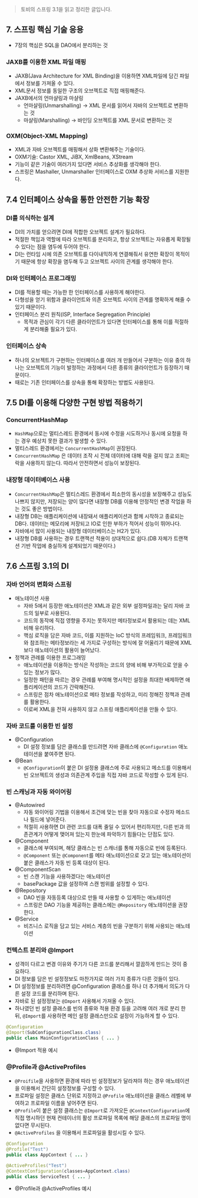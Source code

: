 > 토비의 스프링 3.1을 읽고 정리한 글입니다.
> 

## 7. 스프링 핵심 기술 응용

- 7장의 핵심은 SQL을 DAO에서 분리하는 것

### JAXB를 이용한 XML 파일 매핑

- JAXB(Java Architecture for XML Binding)을 이용하면 XML파일에 담긴 파일에서 정보를 가져올 수 있다.
- XML문서 정보를 동일한 구조의 오브젝트로 직접 매핑해준다.
- JAXB에서의 언마샬링과 마샬링
    - 언마샬링(Unmarshalling) → XML 문서를 읽어서 자바의 오브젝트로 변환하는 것
    - 마샬링(Marshalling) → 바인딩 오브젝트를 XML 문서로 변환하는 것
    

### OXM(Object-XML Mapping)

- XML과 자바 오브젝트를 매핑해서 상화 변환해주는 기술이다.
- OXM기술: Castor XML, JiBX, XmlBeans, XStream
- 기능이 같은 기술이 여러가지 있다면 서비스 추상화를 생각해야 한다.
- 스프링은 Mashaller, Unmarshaller 인터페이스로 OXM 추상화 서비스를 지원한다.

## 7.4 인터페이스 상속을 통한 안전한 기능 확장

### DI를 의식하는 설계

- DI의 가치를 얻으려면 DI에 적합한 오브젝트 설계가 필요하다.
- 적절한 책임과 역할에 따라 오브젝트를 분리하고, 항상 오브젝트는 자유롭게 확장될 수 있다는 점을 염두에 두어야 한다.
- DI는 런타임 시에 의존 오브젝트를 다이내믹하게 연결해줘서 유연한 확장이 목적이기 때문에 항상 확장을 염두해 두고 오브젝트 사이의 관계를 생각해야 한다.

### DI와 인터페이스 프로그래밍

- DI를 적용할 때는 가능한 한 인터페이스를 사용하게 해야한다.
- 다형성을 얻기 위함과 클라이언트와 의존 오브젝트 사이의 관계를 명확하게 해줄 수 있기 때문이다.
- 인터페이스 분리 원칙(ISP, Interface Segregation Principle)
    - 목적과 관심이 각기 다른 클라이언트가 있다면 인터페이스를 통해 이를 적절하게 분리해줄 필요가 있다.

### 인터페이스 상속

- 하나의 오브젝트가 구현하는 인터페이스를 여러 개 만들어서 구분하는 이유 중의 하나는 오브젝트의 기능이 발정하는 과정에서 다른 종류의 클라이언트가 등장하기 때문이다.
- 때로는 기존 인터페이스를 상속을 통해 확장하는 방법도 사용된다.

## 7.5 DI를 이용해 다양한 구현 방법 적용하기

### ConcurrentHashMap

- `HashMap`으로는 멀티스레드 환경에서 동시에 수정을 시도하거나 동시에 요청을 하는 경우 예상치 못한 결과가 발생할 수 있다.
- 멀티스레드 환경에서는 `ConcurrentHashMap`이 권장된다.
- `ConcurrentHashMap` 은 데이터 조작 시 전체 데이터에 대해 락을 걸지 않고 조회는 락을 사용하지 않는다. 따라서 안전하면서 성능이 보장된다.

### 내장형 데이터베이스 사용

- `ConcurrentHashMap`은 멀티스레드 환경에서 최소한의 동시성을 보장해주고 성능도 나쁘지 않지만, 저장되는 양이 많다면 내장형 DB를 이용해 안정적인 변경 작업을 하는 것도 좋은 방법이다.
- 내장형 DB는 애플리케이션에 내장돼서 애플리케이션과 함께 시작하고 종료되는 DB다. 데이터는 메모리에 저장되고 IO로 인한 부하가 적어서 성능이 뛰어나다.
- 자바에서 많이 사용되는 내장형 데이터베이스는 H2가 있다.
- 내장형 DB를 사용하는 경우 트랜잭션 적용이 상대적으로 쉽다.(DB 자체가 트랜잭션 기반 작업에 충실하게 설계되었기 때문이다.)

## 7.6 스프링 3.1의 DI

### 자바 언어의 변화와 스프링

- 애노테이션 사용
    - 자바 5에서 등장한 애노테이션은 XML과 같은 외부 설정파일과는 달리 자바 코드의 일부로 사용된다.
    - 코드의 동작에 직접 영향을 주지는 못하지만 메타정보로서 활용되는 데는 XML비해 유리하다.
    - 핵심 로직을 담은 자바 코드, 이를 지원하는 IoC 방식의 프레임워크, 프레임워크와 참조하는 메타정보라는 세 가지로 구성하는 방식에 잘 어울리기 때문에 XML보다 애노테이션의 활용이 늘어났다.
- 정책과 관례를 이용한 프로그래밍
    - 애노테이션을 이용하는 방식은 작성하는 코드의 양에 비해 부가적으로 얻을 수 있는 정보가 많다.
    - 일정한 패턴을 따르는 경우 관례를 부여해 명시적인 설정을 최대한 배제하면 애플리케이션의 코드가 간략해진다.
    - 스프링은 점차 애노테이션으로 메타 정보를 작성하고, 미리 정해진 정책과 관례를 활용한다.
    - 이로써 XML을 전혀 사용하지 않고 스프링 애플리케이션을 만들 수 있다.
    

### 자바 코드를 이용한 빈 설정

- @Configuration
    - DI 설정 정보를 담은 클래스를 만드려면 자바 클래스에 `@Configuration` 애노테이션을 붙여주면 된다.
- @Bean
    - `@Configuration`이 붙은 DI 설정용 클래스에 주로 사용되고 메소드를 이용해서 빈 오브젝트의 생성과 의존관계 주입을 직접 자바 코드로 작성할 수 있게 된다.

### 빈 스캐닝과 자동 와이어링

- @Autowired
    - 자동 와이어링 기법을 이용해서 조건에 맞는 빈을 찾아 자동으로 수정자 메소드나 필드에 넣어준다.
    - 적절히 사용하면 DI 관련 코드를 대폭 줄일 수 있어서 편리하지만, 다른 빈과 의존관계가 어떻게 맺어져 있는지 한눈에 파악하기 힘들다는 단점도 있다.
- @Component
    - 클래스에 부여되며, 해당 클래스는 빈 스캐너를 통해 자동으로 빈에 등록된다.
    - `@Component` 또는 `@Component`를 메타 애노테이션으로 갖고 있는 애노테이션이 붙은 클래스가 자동 빈 등록 대상이 된다.
- @ComponentScan
    - 빈 스캔 기능을 사용하겠다는 애노테이션
    - basePackage 값을 설정하여 스캔 범위를 설정할 수 있다.
- @Repository
    - DAO 빈을 자동등록 대상으로 만들 때 사용할 수 있게하는 애노테이션
    - 스프링은 DAO 기능을 제공하는 클래스에는 `@Repository` 애노테이션을 권장한다.
- @Service
    - 비즈니스 로직을 담고 있는 서비스 계층의 빈을 구분하기 위해 사용되는 애노테이션

### 컨텍스트 분리와 @Import

- 성격이 다르고 변경 이유와 주기가 다른 코드를 분리해서 깔끔하게 만드는 것이 중요하다.
- DI 정보를 담은 빈 설정정보도 마찬가지로 여러 가지 종류가 다른 것들이 있다.
- DI 설정정보를 분리하려면 @Configuration 클래스를 하나 더 추가해서 의도가 다른 설정 코드를 분리하며 된다.
- 자바로 된 설정정보는 `@Import` 사용해서 가져올 수 있다.
- 하나였던 빈 설정 클래스를 빈의 종류와 적용 환경 등을 고려해 여러 개로 분리 한 뒤, `@Import`를 사용하면  메인 설정 클래스만으로 설정이 가능하게 할 수 있다.

```java
@Configuration
@Import(SubConfigurationClass.class)
public class MainConfigurationClass { ... }
```

- @Import 적용 예시

### @Profile과 @ActiveProfiles

- `@Proifile`을 사용하면 환경에 따라 빈 설정정보가 달라져야 하는 경우 애노테이션을 이용해서 간단히 설정정보를 구성할 수 있다.
- 프로파일 설정은 클래스 단위로 지정하고 `@Profile` 애노테이션을 클래스 레벨에 부여하고 프로파일 이름을 넣어주면 된다.
- `@Profile`이 붙은 설정 클래스는 `@Import`로 가져오든 `@ContextConfiguration`에 직접 명시하던 현재 컨테이너의 활성 프로파일 목록에 해당 클래스의 프로파일 명이 없다면 무시된다.
- `@ActiveProfiles` 을 이용해서 프로파일을 활성시킬 수 있다.

```java
@Configuration
@Profile("Test")
public class AppContext { ... }

@ActiveProfiles("Test")
@ContextConfiguration(classes=AppContext.class)
public class ServiceTest { ... }
```

- @Profile과 @ActiveProfiles 예시
